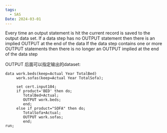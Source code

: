 ```yaml
---
tags:
  - SAS
Date: 2024-03-01
---
```

Every time an output statement is hit the current record is saved to the output data set.
If a data step has no OUTPUT statement then there is an implied OUTPUT at the end of the data
If the data step contains one or more OUTPUT statements then there is no longer an OUTPUT implied at the end of the data step

OUTPUT 后面可以指定输出的dataset:
```sas
data work.beds(keep=Actual Year TotalBed)
	 work.sofas(keep=Actual Year TotalSofa);
	 
	 set cert.input104;
	 if product='BED' then do;
	 	TotalBed+Actual;
	 	OUTPUT work.beds;
	 	end;
	 else if product="SOFA" then do;
	 	TotalSofa+Actual;
	 	OUTPUT work.sofas;
	 	end;
run;
```